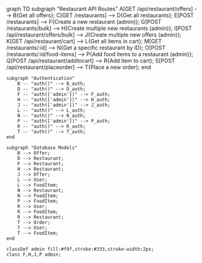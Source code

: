 graph TD
    subgraph "Restaurant API Routes"
        A[GET /api/restaurant/offers] --> B{Get all offers};
        C[GET /restaurants] --> D{Get all restaurants};
        E[POST /restaurants] --> F{Create a new restaurant (admin)};
        G[POST /restaurants/bulk] --> H{Create multiple new restaurants (admin)};
        I[POST /api/restaurant/offers/bulk] --> J{Create multiple new offers (admin)};
        K[GET /api/restaurant/cart] --> L{Get all items in cart};
        M[GET /restaurants/:id] --> N{Get a specific restaurant by ID};
        O[POST /restaurants/:id/food-items] --> P{Add food items to a restaurant (admin)};
        Q[POST /api/restaurant/addtocart] --> R{Add item to cart};
        S[POST /api/restaurant/placeorder] --> T{Place a new order};
    end

    subgraph "Authentication"
        B -- "auth()" --> B_auth;
        D -- "auth()" --> D_auth;
        F -- "auth(['admin'])" --> F_auth;
        H -- "auth(['admin'])" --> H_auth;
        J -- "auth(['admin'])" --> J_auth;
        L -- "auth()" --> L_auth;
        N -- "auth()" --> N_auth;
        P -- "auth(['admin'])" --> P_auth;
        R -- "auth()" --> R_auth;
        T -- "auth()" --> T_auth;
    end

    subgraph "Database Models"
        B --> Offer;
        D --> Restaurant;
        F --> Restaurant;
        H --> Restaurant;
        J --> Offer;
        L --> User;
        L --> FoodItem;
        N --> Restaurant;
        N --> FoodItem;
        P --> FoodItem;
        R --> User;
        R --> FoodItem;
        R --> Restaurant;
        T --> Order;
        T --> User;
        T --> FoodItem;
    end

    classDef admin fill:#f9f,stroke:#333,stroke-width:2px;
    class F,H,J,P admin;
